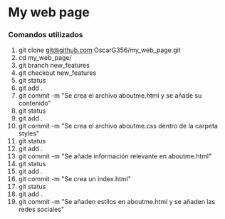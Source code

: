 # My web page
### Comandos utilizados
1. git clone git@github.com:OscarG356/my_web_page.git
2. cd my_web_page/
3. git branch new_features
4. git checkout new_features
5. git status
6. git add .
7. git commit -m "Se crea el archivo aboutme.html y se añade su contenido"
8.  git status
9. git add .
10. git commit -m "Se crea el archivo aboutme.css dentro de la carpeta styles"
11. git status
12. git add .
13. git commit -m "Se añade información relevante en aboutme.html"
14. git status
15. git add .
16. git commit -m "Se crea un index.html"
17. git status
18. git add .
19. git commit -m "Se añaden estilos en aboutme.html y se añaden las redes sociales"
